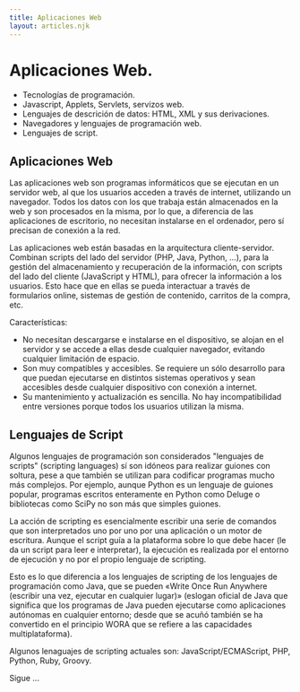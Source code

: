 ```yaml
---
title: Aplicaciones Web
layout: articles.njk
---
```


# Aplicaciones Web.

- Tecnologías de programación.
- Javascript, Applets, Servlets, servizos web.
- Lenguajes de descrición de datos: HTML, XML y sus derivaciones.
- Navegadores y lenguajes de programación web.
- Lenguajes de script.

## Aplicaciones Web

Las aplicaciones web son programas informáticos que se ejecutan en un servidor web, al que los usuarios acceden a través de internet, utilizando un navegador. Todos los datos con los que trabaja están almacenados en la web y son procesados en la misma, por lo que, a diferencia de las aplicaciones de escritorio, no necesitan instalarse en el ordenador, pero sí precisan de conexión a la red.

Las aplicaciones web están basadas en la arquitectura cliente-servidor. Combinan scripts del lado del servidor (PHP, Java, Python, ...), para la gestión del almacenamiento y recuperación de la información, con scripts del lado del cliente (JavaScript y HTML), para ofrecer la información a los usuarios. Esto hace que en ellas se pueda interactuar a través de formularios online, sistemas de gestión de contenido, carritos de la compra, etc.

Características:

- No necesitan descargarse e instalarse en el dispositivo, se alojan en el servidor y se accede a ellas desde cualquier navegador, evitando cualquier limitación de espacio.
- Son muy compatibles y accesibles. Se requiere un sólo desarrollo para que puedan ejecutarse en distintos sistemas operativos y sean accesibles desde cualquier dispositivo con conexión a internet.
- Su mantenimiento y actualización es sencilla. No hay incompatibilidad entre versiones porque todos los usuarios utilizan la misma.

## Lenguajes de Script

Algunos lenguajes de programación son considerados "lenguajes de scripts" (scripting languages) sí son idóneos para realizar guiones con soltura, pese a que también se utilizan para codificar programas mucho más complejos. Por ejemplo, aunque Python es un lenguaje de guiones popular, programas escritos enteramente en Python como Deluge o bibliotecas como SciPy no son más que simples guiones.

La acción de scripting es esencialmente escribir una serie de comandos que son interpretados uno por uno por una aplicación o un motor de escritura. Aunque el script guía a la plataforma sobre lo que debe hacer (le da un script para leer e interpretar), la ejecución es realizada por el entorno de ejecución y no por el propio lenguaje de scripting.

Esto es lo que diferencia a los lenguajes de scripting de los lenguajes de programación como Java, que se pueden «Write Once Run Anywhere (escribir una vez, ejecutar en cualquier lugar)» (eslogan oficial de Java que significa que los programas de Java pueden ejecutarse como aplicaciones autónomas en cualquier entorno; desde que se acuñó también se ha convertido en el principio WORA que se refiere a las capacidades multiplataforma).

Algunos lenaguajes de scripting actuales son: JavaScript/ECMAScript, PHP, Python, Ruby, Groovy.

Sigue ...
